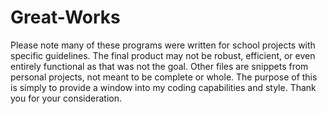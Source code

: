 # Great-Works
Please note many of these programs were written for school projects with specific guidelines. The final product may not be robust, efficient, or even entirely functional as that was not the goal.
Other files are snippets from personal projects, not meant to be complete or whole. The purpose of this is simply to provide a window into my coding capabilities and style. 
Thank you for your consideration.